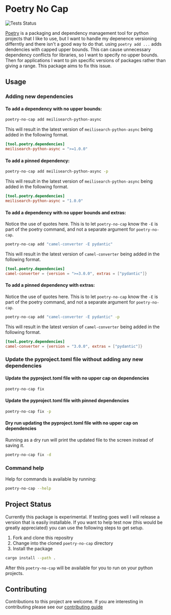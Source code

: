 # Poetry No Cap

![Tests Status](https://github.com/sanders41/poetry-no-cap/workflows/Testing/badge.svg?branch=main&event=push)

[Poetry](https://github.com/python-poetry/poetry) is a packaging and dependency management tool for
python projects that I like to use, but I want to handle my depenence versioning differntly and there
isn't a good way to do that. using `poetry add ...` adds dendencies with capped upper bounds. This
can cause unnecessary dependency conflicts for libraries, so I want to specify no upper bounds. Then
for applications I want to pin specific versions of packages rather than giving a range. This package
aims to fix this issue.

## Usage

### Adding new dependencies

#### To add a dependency with no upper bounds:

```sh
poetry-no-cap add meilisearch-python-async
```

This will result in the latest version of `meilisearch-python-async` being added in the following
format.

```toml
[tool.poetry.dependencies]
meilisearch-python-async = ">=1.0.0"
```

#### To add a pinned dependency:

```sh
poetry-no-cap add meilisearch-python-async -p
```

This will result in the latest version of `meilisearch-python-async` being added in the following
format.

```toml
[tool.poetry.dependencies]
meilisearch-python-async = "1.0.0"
```

#### To add a dependency with no upper bounds and extras:

Notice the use of quotes here. This is to let `poetry-no-cap` know the `-E` is part of the poetry
command, and not a separate argument for `poetry-no-cap`.

```sh
poetry-no-cap add "camel-converter -E pydantic"
```

This will result in the latest version of `camel-converter` being added in the following
format.

```toml
[tool.poetry.dependencies]
camel-converter = {version = ">=3.0.0", extras = ["pydantic"]}
```

#### To add a pinned dependency with extras:

Notice the use of quotes here. This is to let `poetry-no-cap` know the `-E` is part of the poetry
command, and not a separate argument for `poetry-no-cap`.

```sh
poetry-no-cap add "camel-converter -E pydantic" -p
```

This will result in the latest version of `camel-converter` being added in the following
format.

```toml
[tool.poetry.dependencies]
camel-converter = {version = "3.0.0", extras = ["pydantic"]}
```

### Update the pyproject.toml file without adding any new dependencies

#### Update the pyproject.toml file with no upper cap on dependencies

```sh
poetry-no-cap fix
```

#### Update the pyproject.toml file with pinned dependencies

```sh
poetry-no-cap fix -p
```

#### Dry run updating the pyproject.toml file with no upper cap on dependencies

Running as a dry run will print the updated file to the screen instead of saving it.

```sh
poetry-no-cap fix -d
```

### Command help

Help for commands is available by running:

```sh
poetry-no-cap --help
```

## Project Status

Currently this package is experimental. If testing goes well I will release a version that is easily
installable. If you want to help test now (this would be greatly appreciated) you can use the
following steps to get setup.

1. Fork and clone this repositry
1. Change into the cloned `poetry-no-cap` directory
1. Install the package

  ```sh
  cargo install --path .
  ```

After this `poetry-no-cap` will be available for you to run on your python projects.

## Contributing

Contributions to this project are welcome. If you are interesting in contributing please see our [contributing guide](CONTRIBUTING.md)

